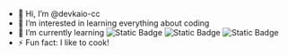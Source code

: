 - 👋 Hi, I’m @devkaio-cc
- 👀 I’m interested in learning everything about coding
- 🌱 I’m currently learning ![Static Badge](https://img.shields.io/badge/dart-blue?style=flat&logo=dart) ![Static Badge](https://img.shields.io/badge/nodejs-black?style=flat&logo=nodedotjs) ![Static Badge](https://img.shields.io/badge/flutter-blue?style=flat&logo=flutter)
- ⚡ Fun fact: I like to cook!

<!---
devkaio-cc/devkaio-cc is a ✨ special ✨ repository because its `README.md` (this file) appears on your GitHub profile.
You can click the Preview link to take a look at your changes.
--->
